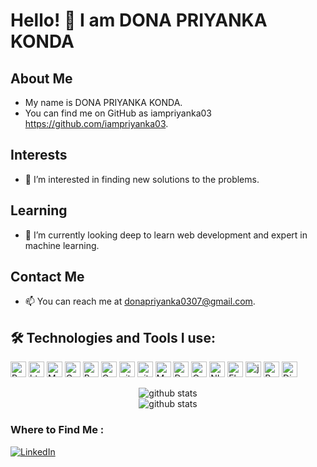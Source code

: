 # Hello! 👋 I am DONA PRIYANKA KONDA
## About Me
- My name is DONA PRIYANKA KONDA.
- You can find me on GitHub as iampriyanka03 https://github.com/iampriyanka03.
## Interests
- 👀 I’m interested in finding new solutions to the problems.
## Learning
- 🌱 I’m currently looking deep to learn web development and expert in machine learning.

## Contact Me
- 📫 You can reach me at donapriyanka0307@gmail.com.

## 🛠️ Technologies and Tools I use:

<p>
 <img alt="Python" src="https://img.shields.io/badge/Python-14354C?style=for-the-badge&logo=python&logoColor=white" height="25px"/>
 <img alt="html5" src="https://img.shields.io/badge/HTML5-E34F26?style=for-the-badge&logo=html5&logoColor=white" height="25px"/>
 <img alt="MongoDB" src="https://img.shields.io/badge/-MongoDB-13aa52?style=flat-square&logo=mongodb&logoColor=white"  height="25px"/>
 <img alt="C" src="https://img.shields.io/badge/C-00599C?style=for-the-badge&logo=c&logoColor=white" height="25px"/>
 <img alt="Bootstrap" src="https://img.shields.io/badge/Bootstrap-563D7C?style=for-the-badge&logo=bootstrap&logoColor=white" height="25px"/>
<img alt="Css3" src="https://img.shields.io/badge/CSS3-1572B6?style=for-the-badge&logo=css3&logoColor=white" height="25px"/>
<img alt="git" src="https://img.shields.io/badge/-Git-F05032?style=flat-square&logo=git&logoColor=white" height="25px"/>
 <img alt="github actions" src="https://img.shields.io/badge/-Github_Actions-2088FF?style=flat-square&logo=github-actions&logoColor=white" height="25px"/>
 <img alt="Machine Learning" src="https://img.shields.io/badge/Machine_Learning-000000?style=for-the-badge&logo=machine-learning&logoColor=white" height="25px"/> 
 <img alt="Deep Learning" src="https://img.shields.io/badge/Deep_Learning-FF6F00?style=for-the-badge&logo=deep-learning&logoColor=white" height="25px"/> 
 <img alt="OpenCV" src="https://img.shields.io/badge/OpenCV-5C3EE8?style=for-the-badge&logo=opencv&logoColor=white" height="25px"/>
 <img alt="NLP" src="https://img.shields.io/badge/NLP-00BFFF?style=for-the-badge&logo=nlp&logoColor=white" height="25px"/>
  <img alt="Flask" src="https://img.shields.io/badge/Flask-FF6F00?style=for-the-badge&logo=Flask&logoColor=white" height="25px"/> 
  <img alt="js" src="https://img.shields.io/badge/js-00599C?style=for-the-badge&logo=js&logoColor=white" height="25px"/>
   <img alt="React" src="https://img.shields.io/badge/React-14354C?style=for-the-badge&logo=React&logoColor=white" height="25px"/>
   <img alt="Django" src="https://img.shields.io/badge/Django-563D7C?style=for-the-badge&logo=Django&logoColor=white" height="25px"/>
</p>


<div align="center">
 <img src="https://github-readme-stats.vercel.app/api?username=iampriyanka03&show_icons=true&theme=radical" alt="github stats" />
 </div>
 <div align="center">
 <img src="https://github-readme-streak-stats.herokuapp.com/?user=iampriyanka03" alt="github stats" />
 </div>

### Where to Find Me :

[![LinkedIn](https://img.shields.io/badge/LinkedIn-0077B5?style=for-the-badge&logo=linkedin&logoColor=white)](https://www.linkedin.com/in/dona-priyanka/)
